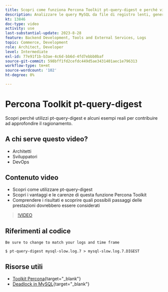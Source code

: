 ```yaml
---
title: Scopri come funziona Percona Toolkit pt-query-digest e perché viene utilizzato
description: Analizzare le query MySQL da file di registro lenti, generali e binari. Può anche analizzare le query da "SHOW PROCESSLIST" e i dati del protocollo MySQL da tcpdump.
kt: 13846
doc-type: video
activity: use
last-substantial-update: 2023-8-28
feature: Backend Development, Tools and External Services, Logs
topic: Commerce, Development
role: Architect, Developer
level: Intermediate
exl-id: 77e91f1b-b3ae-4c6d-bb6d-4fd7ebbb0baf
source-git-commit: 598bff1fd2cefdc449d5ae3431401aec1e796313
workflow-type: tm+mt
source-wordcount: '102'
ht-degree: 0%

---
```


# Percona Toolkit pt-query-digest

Scopri perché utilizzi pt-query-digest e alcuni esempi reali per contribuire ad approfondire il ragionamento.

## A chi serve questo video?

- Architetti
- Sviluppatori
- DevOps

## Contenuto video

- Scopri come utilizzare pt-query-digest
- Scopri i vantaggi e le carenze di questa funzione Percona Toolkit
- Comprendere i risultati e scoprire quali possibili passaggi delle prestazioni dovrebbero essere considerati

>[!VIDEO](https://video.tv.adobe.com/v/3423480?learn=on)

## Riferimenti al codice

```MYSQL
Be sure to change to match your logs and time frame

$ pt-query-digest mysql-slow.log.7 > mysql-slow.log.7.DIGEST
```

## Risorse utili

- [Toolkit Percona](https://docs.percona.com/percona-toolkit/pt-query-digest.html){target="_blank"}
- [Deadlock in MySQL](https://experienceleague.adobe.com/docs/commerce-knowledge-base/kb/troubleshooting/database/deadlocks-in-mysql.html?lang=it){target="_blank"}
